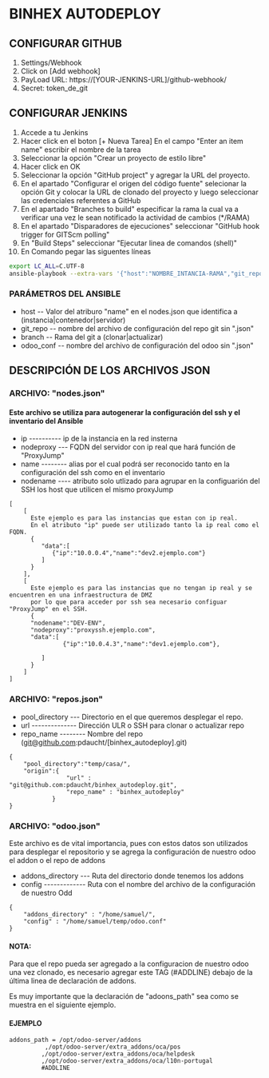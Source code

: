 # BINHEX AUTODEPLOY


## CONFIGURAR GITHUB
1. Settings/Webhook
2. Click on [Add webhook]
3. PayLoad URL: https://[YOUR-JENKINS-URL]/github-webhook/
4. Secret: token_de_git

## CONFIGURAR JENKINS
1. Accede a tu Jenkins
2. Hacer click en el boton [+ Nueva Tarea]
   En el campo "Enter an item name" escribir el nombre de la tarea
3. Seleccionar la opción "Crear un proyecto de estilo libre"
4. Hacer click en OK
5. Seleccionar la opción "GitHub project" y agregar la URL del proyecto.
6. En el apartado "Configurar el origen del código fuente" selecionar la opción Git y colocar la URL de clonado del proyecto y luego seleccionar las credenciales referentes a GitHub
7. En el apartado "Branches to build" especificar la rama la cual va a verificar una vez le sean notificado la actividad de cambios (*/RAMA)
8. En el apartado "Disparadores de ejecuciones" seleccionar "GitHub hook trigger for GITScm polling"
9. En "Build Steps" seleccionar "Ejecutar linea de comandos (shell)"
10. En Comando pegar las siguentes líneas

```bash
export LC_ALL=C.UTF-8
ansible-playbook --extra-vars '{"host":"NOMBRE_INTANCIA-RAMA","git_repo":"REPO_FILE","branch":"BRANCH","odoo_conf":"ODOO_FILE"}'  -i ~/binhex_autodeploy/ansible-inventory ~/binhex_autodeploy/deploy-standar.yml -u root
```
### PARÁMETROS DEL ANSIBLE
- host -- Valor del atriburo "name" en el nodes.json que identifica a (instancia|contenedor|servidor)
- git_repo -- nombre del archivo de configuración del repo git sin ".json"
- branch -- Rama del git a (clonar|actualizar)
- odoo_conf -- nombre del archivo de configuración del odoo sin ".json"


## DESCRIPCIÓN DE LOS ARCHIVOS JSON
### ARCHIVO: "nodes.json"
#### Este archivo se utiliza para autogenerar la configuración del ssh y el inventario del Ansible

* ip ---------- ip de la instancia en la red insterna
* nodeproxy --- FQDN del servidor con ip real que hará función de "ProxyJump"
* name -------- alias por el cual podrá ser reconocido tanto en la configuración del ssh como en el inventario
* nodename ---- atributo solo utlizado para agrupar en la configuarión del SSH los host que utilicen el mismo proxyJump

```
[
    [
      Este ejemplo es para las instancias que estan con ip real.
      En el atributo "ip" puede ser utilizado tanto la ip real como el FQDN.
      {
         "data":[
            {"ip":"10.0.0.4","name":"dev2.ejemplo.com"}
         ]
      }
    ],
    [
      Este ejemplo es para las instancias que no tengan ip real y se encuentren en una infraestructura de DMZ
      por lo que para acceder por ssh sea necesario configuar "ProxyJump" en el SSH.
      {
      "nodename":"DEV-ENV",
      "nodeproxy":"proxyssh.ejemplo.com",
      "data":[
               {"ip":"10.0.4.3","name":"dev1.ejemplo.com"},

         ]
      }
    ]
]
```
### ARCHIVO: "repos.json"
- pool_directory --- Directorio en el que queremos desplegar el repo.
- url -------------- Dirección ULR o SSH para clonar o actualizar repo
- repo_name -------- Nombre del repo (git@github.com:pdaucht/[binhex_autodeploy].git)
```
{
    "pool_directory":"temp/casa/",
    "origin":{
                "url" : "git@github.com:pdaucht/binhex_autodeploy.git",
                "repo_name" : "binhex_autodeploy"
            }
}
```

### ARCHIVO: "odoo.json"

Este archivo es de vital importancia, pues con estos datos son utilizados para 
desplegar el repositorio y se agrega la configuración de nuestro odoo el addon o el 
repo de addons

- addons_directory --- Ruta del directorio donde tenemos los addons
- config ------------- Ruta con el nombre del archivo de la configuración de nuestro Odd 
```
{
    "addons_directory" : "/home/samuel/",
    "config" : "/home/samuel/temp/odoo.conf"
}
```
#### NOTA:
Para que el repo pueda ser agregado a la configuracion de nuestro odoo una vez clonado, es necesario agregar este TAG (#ADDLINE) debajo de la 
última linea de declaración de addons. 

Es muy importante que la declaración de "adoons_path" sea como se muestra en el siguiente ejemplo.

#### EJEMPLO
```
addons_path = /opt/odoo-server/addons
	      ,/opt/odoo-server/extra_addons/oca/pos
         ,/opt/odoo-server/extra_addons/oca/helpdesk
         ,/opt/odoo-server/extra_addons/oca/l10n-portugal
         #ADDLINE
```